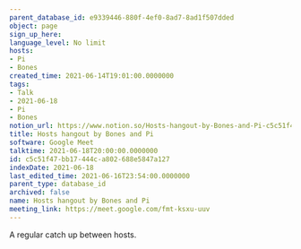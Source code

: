 ```yaml
---
parent_database_id: e9339446-880f-4ef0-8ad7-8ad1f507dded
object: page
sign_up_here: 
language_level: No limit
hosts:
- Pi
- Bones
created_time: 2021-06-14T19:01:00.0000000
tags:
- Talk
- 2021-06-18
- Pi
- Bones
notion_url: https://www.notion.so/Hosts-hangout-by-Bones-and-Pi-c5c51f47bb17444ca802688e5847a127
title: Hosts hangout by Bones and Pi
software: Google Meet
talktime: 2021-06-18T20:00:00.0000000
id: c5c51f47-bb17-444c-a802-688e5847a127
indexDate: 2021-06-18
last_edited_time: 2021-06-16T23:54:00.0000000
parent_type: database_id
archived: false
name: Hosts hangout by Bones and Pi
meeting_link: https://meet.google.com/fmt-ksxu-uuv
---
```


A regular catch up between hosts.


